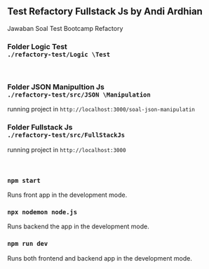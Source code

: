 ## Test Refactory Fullstack Js by Andi Ardhian

Jawaban Soal Test Bootcamp Refactory

### Folder Logic Test <br />`./refactory-test/Logic \Test`
<br />

### Folder JSON Manipultion Js <br /> `./refactory-test/src/JSON \Manipulation`
running project in `http://localhost:3000/soal-json-manipulatin` <br />
### Folder Fullstack Js <br /> `./refactory-test/src/FullStackJs`
running project in `http://localhost:3000` <br />

<br />

### `npm start`
Runs front app in the development mode.<br />

### `npx nodemon node.js`
Runs backend the app in the development mode.<br />

### `npm run dev`
Runs both frontend and backend app in the development mode.<br />
